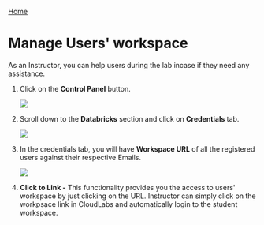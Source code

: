 [Home](./../README.md)

# Manage Users' workspace

As an Instructor, you can help users during the lab incase if they need any assistance. 

1. Click on the **Control Panel** button.

   ![](media/imageuser21.png) 

2. Scroll down to the **Databricks** section and click on **Credentials** tab.

   ![](media/imageuser22.png) 

3. In the credentials tab, you will have **Workspace URL** of all the registered users against their respective Emails.

   ![](media/imageuser23.png) 

4. **Click to Link -** This functionality provides you the access to users' workspace by just clicking on the URL. Instructor can simply click on the workpsace link in CloudLabs and automatically login to the student workspace.





